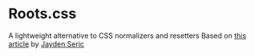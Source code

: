 # Roots.css
A lightweight alternative to CSS normalizers and resetters
Based on [this article](http://jaydenseric.com/blog/forget-normalize-or-resets-lay-your-own-css-foundation) by [Jayden Seric](https://github.com/jaydenseric)
